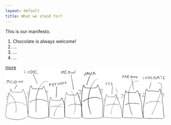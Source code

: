 ```yaml
---
layout: default
title: What we stand for?
---
```


<div class="container-fluid cover-manifesto">
	<div class="row">
		<div class="col-md-4">
			<div class="page-dscr">This is our manifesto.
				<ol>
					<li>Chocolate is always welcome!</li>
    				<li>...</li>
    				<li>...</li>
    				<li>...</li>
    			</ol>
    				<div class="button">
     					<a class="tabs-link" href="http://lastlemon.com/wordpress/wp-content/uploads/MA064.gif">more</a> 
					</div>
			</div>
		</div>
		<div class="col-md-8">
			<img class="cover-illu" src="/assets/images/illustrations/catz_back_fill.png" >
		</div>
	</div>
</div>
